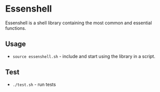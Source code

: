 # Essenshell

Essenshell is a shell library containing the most common and essential functions.

## Usage
- `source essenshell.sh` - include and start using the library in a script.

## Test
- `./test.sh` - run tests

